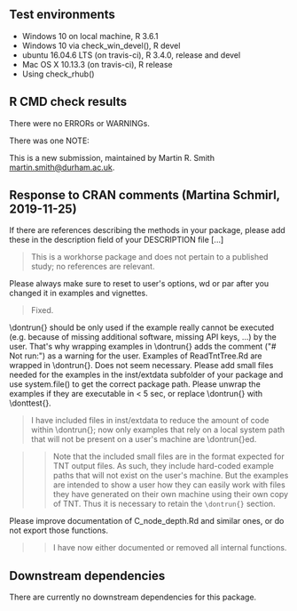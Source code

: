 ## Test environments
* Windows 10 on local machine, R 3.6.1
* Windows 10 via check_win_devel(), R devel
* ubuntu 16.04.6 LTS (on travis-ci), R 3.4.0, release and devel
* Mac OS X 10.13.3 (on travis-ci), R release
* Using check_rhub()

## R CMD check results
There were no ERRORs or WARNINGs.

There was one NOTE:

This is a new submission, maintained by Martin R. Smith <martin.smith@durham.ac.uk>.

## Response to CRAN comments (Martina Schmirl, 2019-11-25)
If there are references describing the methods in your package, please
add these in the description field of your DESCRIPTION file [...]

> This is a workhorse package and does not pertain to a published study;
> no references are relevant.

Please always make sure to reset to user's options, wd or par after you
changed it in examples and vignettes.

> Fixed.

\dontrun{} should be only used if the example really cannot be executed
(e.g. because of missing additional software, missing API keys, ...) by
the user. That's why wrapping examples in \dontrun{} adds the comment
("# Not run:") as a warning for the user.
Examples of ReadTntTree.Rd are wrapped in \dontrun{}.
Does not seem necessary.
Please add small files needed for the examples in the inst/extdata
subfolder of your package and use system.file() to get the correct
package path.
Please unwrap the examples if they are executable in < 5 sec, or replace
\dontrun{} with \donttest{}.

> I have included files in inst/extdata to reduce the amount of code within
> \dontrun{}; now only examples that rely on a local system path that will
> not be present on a user's machine are \dontrun{}ed.

>> Note that the included small files are in the format expected for TNT output
>> files.  As such, they include hard-coded example paths that will not exist 
>> on the user's machine.  But the examples are intended to show a user how they
>> can easily work with files they have generated on their own machine using
>> their own copy of TNT.  Thus it is necessary to retain the `\dontrun{}` 
>> section.

Please improve documentation of C_node_depth.Rd and similar ones, or do
not export those functions.

>> I have now either documented or removed all internal functions.


## Downstream dependencies
There are currently no downstream dependencies for this package.
